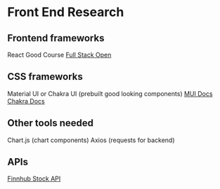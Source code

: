 # Front End Research

## Frontend frameworks
React
Good Course
[Full Stack Open](https://fullstackopen.com/en)

## CSS frameworks

Material UI or Chakra UI (prebuilt good looking components)
[MUI Docs](https://mui.com/material-ui/getting-started/installation/)
[Chakra Docs](https://chakra-ui.com/getting-started/cra-guide)


## Other tools needed
Chart.js (chart components)
Axios (requests for backend)

## APIs
[Finnhub Stock API](https://finnhub.io/docs/api)
